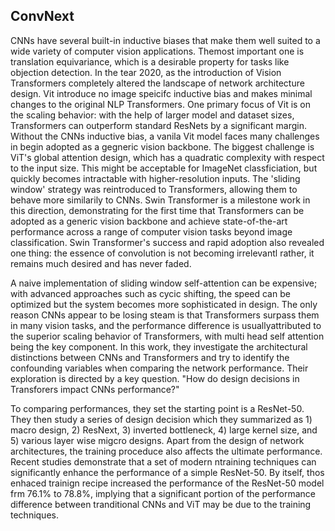 ## ConvNext


CNNs have several built-in inductive biases that make them well suited to a wide variety of computer vision applications. Themost  important one is translation equivariance, which is a desirable property for tasks like objection detection. In the tear 2020, as the introduction of Vision Transformers completely altered the landscape of network architecture design. Vit introduce no image speicifc inductive bias and makes minimal changes to the original NLP Transformers. One primary focus of Vit is on the scaling behavior: with the help of larger model and dataset sizes, Transformers can outperform standard ResNets by a significant margin. Without the CNNs inductive bias, a vanila Vit model faces many challenges in begin adopted as a gegneric vision backbone. The biggest challenge is ViT's global attention design, which has a quadratic complexity with respect to the input size. This might be acceptable for ImageNet classficiation, but quickly becomes intractable with higher-resolution inputs. The 'sliding window' strategy was reintroduced to Transformers, allowing them to behave more similarily to CNNs. Swin Transformer is a milestone work in this direction, demonstrating for the first time that Transformers can be adopted as a generic vision backbone and achieve state-of-the-art performance across a range of computer vision tasks beyond image classification. Swin Transformer's success and rapid adoption also revealed one thing: the essence of convolution is not becoming irrelevantl rather, it remains much desired and has never faded. 

A naive implementation of sliding window self-attention can be expensive; with advanced approaches such as cycic shifting, the speed can be optimized but the system becomes more sophisticated in design. The only reason CNNs appear to be losing steam is that Transformers surpass them in many vision tasks, and the performance difference is usuallyattributed to the superior scaling behavior of Transformers, with multi head self attention being the key component. In this work, they investigate the architectural distinctions between CNNs and Transformers and try to identify the confounding variables when comparing the network performance. Their exploration is directed by a key question. "How do design decisions in Transforers impact CNNs performance?"

To comparing performances, they set the starting point is a ResNet-50. They then study a series of design decision which they summarized as 1) macro design, 2) ResNext, 3) inverted bottleneck, 4) large kernel size, and 5) various layer wise migcro designs. Apart from the design of network architectures, the training proceduce also affects the ultimate performance. Recent studies demonstrate that a set of modern ntraining techniques can significantly enhance the performance of a simple ResNet-50. By itself, thos enhaced trainign recipe increased the performance of the ResNet-50 model frm 76.1% to 78.8%, implying that a significant portion of the performance difference between tranditional CNNs and ViT may be due to the training techniques.
